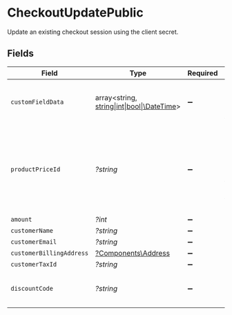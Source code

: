 # CheckoutUpdatePublic

Update an existing checkout session using the client secret.


## Fields

| Field                                                                                                      | Type                                                                                                       | Required                                                                                                   | Description                                                                                                |
| ---------------------------------------------------------------------------------------------------------- | ---------------------------------------------------------------------------------------------------------- | ---------------------------------------------------------------------------------------------------------- | ---------------------------------------------------------------------------------------------------------- |
| `customFieldData`                                                                                          | array<string, [string\|int\|bool\|\DateTime](../../Models/Components/CheckoutUpdatePublicCustomFieldData.md)> | :heavy_minus_sign:                                                                                         | Key-value object storing custom field values.                                                              |
| `productPriceId`                                                                                           | *?string*                                                                                                  | :heavy_minus_sign:                                                                                         | ID of the product price to checkout. Must correspond to a price linked to the same product.                |
| `amount`                                                                                                   | *?int*                                                                                                     | :heavy_minus_sign:                                                                                         | N/A                                                                                                        |
| `customerName`                                                                                             | *?string*                                                                                                  | :heavy_minus_sign:                                                                                         | N/A                                                                                                        |
| `customerEmail`                                                                                            | *?string*                                                                                                  | :heavy_minus_sign:                                                                                         | N/A                                                                                                        |
| `customerBillingAddress`                                                                                   | [?Components\Address](../../Models/Components/Address.md)                                                  | :heavy_minus_sign:                                                                                         | N/A                                                                                                        |
| `customerTaxId`                                                                                            | *?string*                                                                                                  | :heavy_minus_sign:                                                                                         | N/A                                                                                                        |
| `discountCode`                                                                                             | *?string*                                                                                                  | :heavy_minus_sign:                                                                                         | Discount code to apply to the checkout.                                                                    |